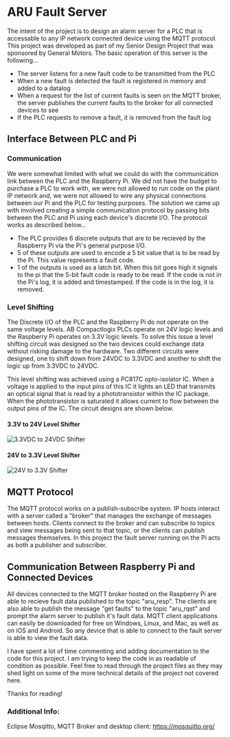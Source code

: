 # ARU Fault Server

The intent of the project is to design an alarm server for a PLC that is accessable to any IP network connected device using 
the MQTT protocol. This project was developed as part of my Senior Design Project that was sponsored by General Motors. The basic operation of this server is the following...
 - The server listens for a new fault code to be transmitted from the PLC
 - When a new fault is detected the fault is registered in memory and added to a datalog
 - When a request for the list of current faults is seen on the MQTT broker, the server publishes the current faults to the broker for 
 all connected devices to see
 - If the PLC requests to remove a fault, it is removed from the fault log
 
## Interface Between PLC and Pi

### Communication 
We were somewhat limited with what we could do with the communication link between the PLC and the Raspberry Pi. We did not have the budget to purchase a PLC to work with, we were not allowed to run code on the plant IP network and, we were not allowed to wire any physical connections between our Pi and the PLC for testing purposes. The solution we came up with involved creating a simple communication protocol by passing bits between the PLC and Pi using each device's discrete I/O. The protocol works as described below...
- The PLC provides 6 discrete outputs that are to be recieved by the Raspberry Pi via the Pi's general purpose I/O.
- 5 of these outputs are used to encode a 5 bit value that is to be read by the Pi. This value represents a fault code.
- 1 of the outputs is used as a latch bit. When this bit goes high it signals to the pi that the 5-bit fault code is ready to be read. If the code is not in the Pi's log, it is added and timestamped. If the code is in the log, it is removed. 

### Level Shifting

The Discrete I/O of the PLC and the Raspberry Pi do not operate on the same voltage levels. AB Compactlogix PLCs operate on 24V logic levels and the Raspberry Pi operates on 3.3V logic levels. To solve this issue a level shifting circuit was designed so the two devices could exchange data without risking damage to the hardware. Two different circuits were designed, one to shift down from 24VDC to 3.3VDC and another to shift the logic up from 3.3VDC to 24VDC. 

This level shifting was achieved using a PC817C opto-isolator IC. When a voltage is applied to the input pins of this IC it lights an LED that transmits an optical signal that is read by a phototransistor within the IC package. When the phototransistor is saturated it allows current to flow between the output pins of the IC. The circuit designs are shown below. 

#### 3.3V to 24V Level Shifter

![3.3VDC to 24VDC Shifter](https://i.imgur.com/BRy7iPK.png)

#### 24V to 3.3V Level Shifter

![24V to 3.3V Shifter](https://i.imgur.com/n9rWjta.png)

## MQTT Protocol

The MQTT protocol works on a publish-subscribe system. IP hosts interact with a server called a "broker" that manages the exchange of messages between hosts. Clients connect to the broker and can subscribe to topics and view messages being sent to that topic, or the clients can publish messages themselves. In this project the fault server running on the Pi acts as both a publisher and subscriber. 

## Communication Between Raspberry Pi and Connected Devices

All devices connected to the MQTT broker hosted on the Raspberry Pi are able to recieve fault data published to the topic "aru_resp". The clients are also able to publish the message "get faults" to the topic "aru_rqst" and prompt the alarm server to publish it's fault data. MQTT client applications can easily be downloaded for free on Windows, Linux, and Mac, as well as on iOS and Android. So any device that is able to connect to the fault server is able to view the fault data. 

I have spent a lot of time commenting and adding documentation to the code for this project. I am trying to keep the code in
as readable of condition as possible. Feel free to read through the project files as they may shed light on some of the more technical 
details of the project not covered here. 

Thanks for reading!

### Additional Info:
Eclipse Mosqitto, MQTT Broker and desktop client: https://mosquitto.org/

